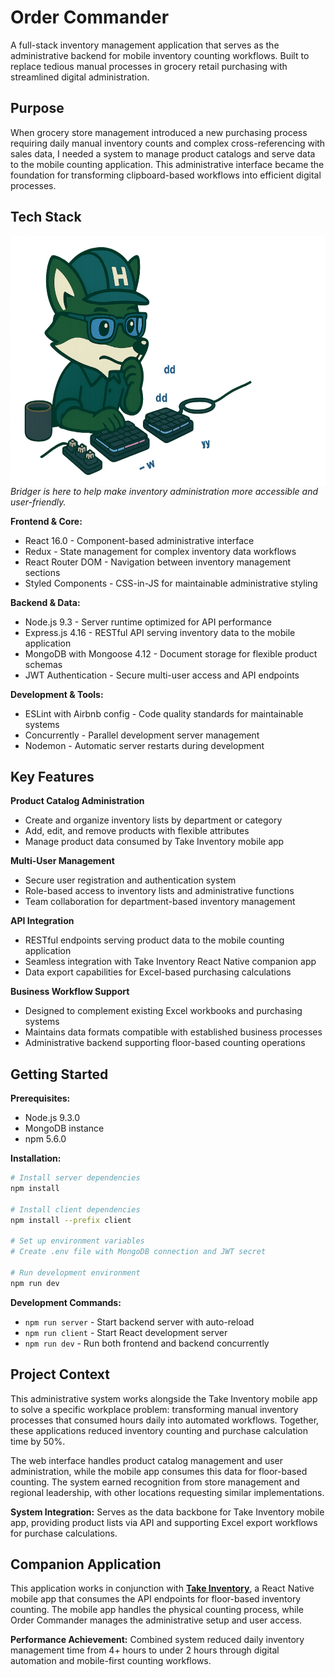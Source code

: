 # Order Commander

A full-stack inventory management application that serves as the administrative backend for mobile inventory counting workflows. Built to replace tedious manual processes in grocery retail purchasing with streamlined digital administration.

## Purpose

When grocery store management introduced a new purchasing process requiring daily manual inventory counts and complex cross-referencing with sales data, I needed a system to manage product catalogs and serve data to the mobile counting application. This administrative interface became the foundation for transforming clipboard-based workflows into efficient digital processes.

## Tech Stack

<img src="https://raw.githubusercontent.com/foxtrottwist/foxtrottwist/main/assets/brider-codes.png" alt="Bridge Builder Fox mascot coding" width="600" height="400" align="right">

*Bridger is here to help make inventory administration more accessible and user-friendly.*

**Frontend & Core:**
- React 16.0 - Component-based administrative interface
- Redux - State management for complex inventory data workflows
- React Router DOM - Navigation between inventory management sections
- Styled Components - CSS-in-JS for maintainable administrative styling

**Backend & Data:**
- Node.js 9.3 - Server runtime optimized for API performance
- Express.js 4.16 - RESTful API serving inventory data to the mobile application
- MongoDB with Mongoose 4.12 - Document storage for flexible product schemas
- JWT Authentication - Secure multi-user access and API endpoints

**Development & Tools:**
- ESLint with Airbnb config - Code quality standards for maintainable systems
- Concurrently - Parallel development server management
- Nodemon - Automatic server restarts during development

## Key Features

**Product Catalog Administration**
- Create and organize inventory lists by department or category
- Add, edit, and remove products with flexible attributes
- Manage product data consumed by Take Inventory mobile app

**Multi-User Management**
- Secure user registration and authentication system
- Role-based access to inventory lists and administrative functions
- Team collaboration for department-based inventory management

**API Integration**
- RESTful endpoints serving product data to the mobile counting application
- Seamless integration with Take Inventory React Native companion app
- Data export capabilities for Excel-based purchasing calculations

**Business Workflow Support**
- Designed to complement existing Excel workbooks and purchasing systems
- Maintains data formats compatible with established business processes
- Administrative backend supporting floor-based counting operations

## Getting Started

**Prerequisites:**
- Node.js 9.3.0
- MongoDB instance
- npm 5.6.0

**Installation:**
```bash
# Install server dependencies
npm install

# Install client dependencies
npm install --prefix client

# Set up environment variables
# Create .env file with MongoDB connection and JWT secret

# Run development environment
npm run dev
```

**Development Commands:**
- `npm run server` - Start backend server with auto-reload
- `npm run client` - Start React development server  
- `npm run dev` - Run both frontend and backend concurrently

## Project Context

This administrative system works alongside the Take Inventory mobile app to solve a specific workplace problem: transforming manual inventory processes that consumed hours daily into automated workflows. Together, these applications reduced inventory counting and purchase calculation time by 50%.

The web interface handles product catalog management and user administration, while the mobile app consumes this data for floor-based counting. The system earned recognition from store management and regional leadership, with other locations requesting similar implementations.

**System Integration:** Serves as the data backbone for Take Inventory mobile app, providing product lists via API and supporting Excel export workflows for purchase calculations.

## Companion Application

This application works in conjunction with **[Take Inventory](https://github.com/foxtrottwist/take-inventory)**, a React Native mobile app that consumes the API endpoints for floor-based inventory counting. The mobile app handles the physical counting process, while Order Commander manages the administrative setup and user access.

**Performance Achievement:** Combined system reduced daily inventory management time from 4+ hours to under 2 hours through digital automation and mobile-first counting workflows.